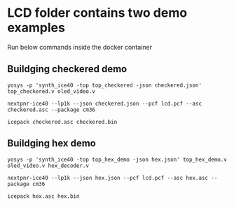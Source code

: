 LCD folder contains two demo examples
======

Run below commands inside the docker container

## Buildging checkered demo

```shell
yosys -p 'synth_ice40 -top top_checkered -json checkered.json' top_checkered.v oled_video.v

nextpnr-ice40 --lp1k --json checkered.json --pcf lcd.pcf --asc checkered.asc --package cm36

icepack checkered.asc checkered.bin
```


## Buildging hex demo

```shell
yosys -p 'synth_ice40 -top top_hex_demo -json hex.json' top_hex_demo.v oled_video.v hex_decoder.v

nextpnr-ice40 --lp1k --json hex.json --pcf lcd.pcf --asc hex.asc --package cm36

icepack hex.asc hex.bin
```